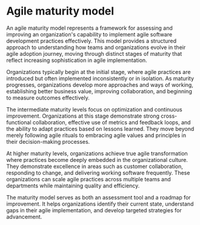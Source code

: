 # Agile maturity model

An agile maturity model represents a framework for assessing and improving an organization's capability to implement agile software development practices effectively. This model provides a structured approach to understanding how teams and organizations evolve in their agile adoption journey, moving through distinct stages of maturity that reflect increasing sophistication in agile implementation.

Organizations typically begin at the initial stage, where agile practices are introduced but often implemented inconsistently or in isolation. As maturity progresses, organizations develop more approaches and ways of working, establishing better business value, improving collaboration, and beginning to measure outcomes effectively.

The intermediate maturity levels focus on optimization and continuous improvement. Organizations at this stage demonstrate strong cross-functional collaboration, effective use of metrics and feedback loops, and the ability to adapt practices based on lessons learned. They move beyond merely following agile rituals to embracing agile values and principles in their decision-making processes.

At higher maturity levels, organizations achieve true agile transformation where practices become deeply embedded in the organizational culture. They demonstrate excellence in areas such as customer collaboration, responding to change, and delivering working software frequently. These organizations can scale agile practices across multiple teams and departments while maintaining quality and efficiency.

The maturity model serves as both an assessment tool and a roadmap for improvement. It helps organizations identify their current state, understand gaps in their agile implementation, and develop targeted strategies for advancement.
